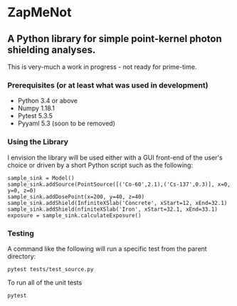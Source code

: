 # ZapMeNot
## A Python library for simple point-kernel photon shielding analyses.

This is very-much a work in progress - not ready for prime-time.

### Prerequisites (or at least what was used in development)
* Python 3.4 or above
* Numpy 1.18.1
* Pytest 5.3.5
* Pyyaml 5.3 (soon to be removed)

### Using the Library

I envision the library will be used either with a GUI front-end of the user's choice or driven by a short Python
script such as the following:

```
sample_sink = Model()
sample_sink.addSource(PointSource([('Co-60',2.1),('Cs-137',0.3)], x=0, y=0, z=0)
sample_sink.addDosePoint(x=200, y=40, z=40)
sample_sink.addShield(InfiniteXSlab('Concrete', xStart=12, xEnd=32.1)
sample_sink.addShield(nfiniteXSlab('Iron', xStart=32.1, xEnd=33.1)
exposure = sample_sink.calculateExposure()
```


### Testing

A command like the following will run a specific test from the parent directory:

```
pytest tests/test_source.py
```


To run all of the unit tests

```
pytest
```



